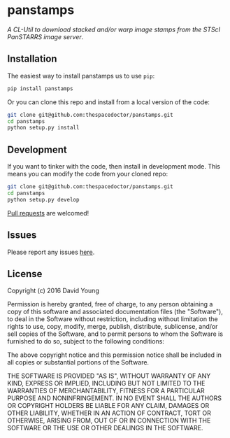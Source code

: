 # panstamps

*A CL-Util to download stacked and/or warp image stamps from the STScI PanSTARRS image server*.

## Installation

The easiest way to install panstamps us to use `pip`:

```bash
pip install panstamps
```

Or you can clone this repo and install from a local version of the code:

```bash
git clone git@github.com:thespacedoctor/panstamps.git
cd panstamps
python setup.py install
```

## Development

If you want to tinker with the code, then install in development mode. This means you can modify the code from your cloned repo:

```bash
git clone git@github.com:thespacedoctor/panstamps.git
cd panstamps
python setup.py develop
```

[Pull requests](https://github.com/thespacedoctor/panstamps/pulls) are welcomed!

## Issues

Please report any issues [here](https://github.com/thespacedoctor/panstamps/issues).

## License

Copyright (c) 2016 David Young

Permission is hereby granted, free of charge, to any person obtaining a copy of this software and associated documentation files (the "Software"), to deal in the Software without restriction, including without limitation the rights to use, copy, modify, merge, publish, distribute, sublicense, and/or sell copies of the Software, and to permit persons to whom the Software is furnished to do so, subject to the following conditions:

The above copyright notice and this permission notice shall be included in all copies or substantial portions of the Software.

THE SOFTWARE IS PROVIDED "AS IS", WITHOUT WARRANTY OF ANY KIND, EXPRESS OR IMPLIED, INCLUDING BUT NOT LIMITED TO THE WARRANTIES OF MERCHANTABILITY, FITNESS FOR A PARTICULAR PURPOSE AND NONINFRINGEMENT. IN NO EVENT SHALL THE AUTHORS OR COPYRIGHT HOLDERS BE LIABLE FOR ANY CLAIM, DAMAGES OR OTHER LIABILITY, WHETHER IN AN ACTION OF CONTRACT, TORT OR OTHERWISE, ARISING FROM, OUT OF OR IN CONNECTION WITH THE SOFTWARE OR THE USE OR OTHER DEALINGS IN THE SOFTWARE.





